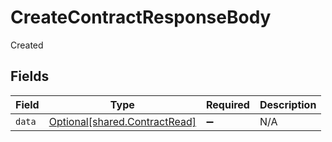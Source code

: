 # CreateContractResponseBody

Created


## Fields

| Field                                                                | Type                                                                 | Required                                                             | Description                                                          |
| -------------------------------------------------------------------- | -------------------------------------------------------------------- | -------------------------------------------------------------------- | -------------------------------------------------------------------- |
| `data`                                                               | [Optional[shared.ContractRead]](../../models/shared/contractread.md) | :heavy_minus_sign:                                                   | N/A                                                                  |